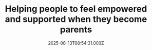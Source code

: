 ---
title: "Helping people to feel empowered and supported when they become parents"
date: 2025-08-13T08:54:31.000Z
category: Human Kindness
externalLink: "https://www.positive.news/society/helping-people-to-feel-empowered-and-supported-when-they-become-parents/"
image: ""
excerpt: "Convinced of the lifechanging impact that a positive pregnancy and birth experience can have, Amina Hatia helps new parents to flourish The post Helping people to feel empowered and supported when they become parents appeared first on Positive News.…"
---